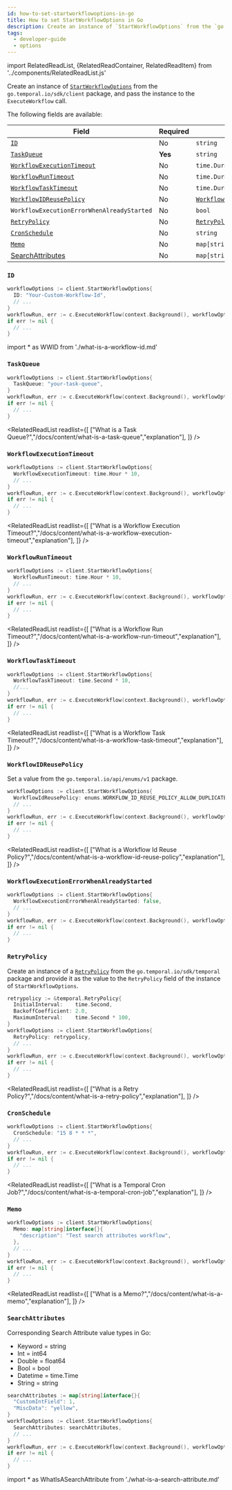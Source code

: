 ```yaml
---
id: how-to-set-startworkflowoptions-in-go
title: How to set StartWorkflowOptions in Go
description: Create an instance of `StartWorkflowOptions` from the `go.temporal.io/sdk/client` package, and pass the instance to the `ExecuteWorkflow` call.
tags:
  - developer-guide
  - options
---
```


import RelatedReadList, {RelatedReadContainer, RelatedReadItem} from '../components/RelatedReadList.js'

Create an instance of [`StartWorkflowOptions`](https://pkg.go.dev/go.temporal.io/sdk@v1.10.0/client#StartWorkflowOptions) from the `go.temporal.io/sdk/client` package, and pass the instance to the `ExecuteWorkflow` call.

The following fields are available:

| Field                                                                            | Required | Type                                                                                            | Example                                         |
| -------------------------------------------------------------------------------- | -------- | ----------------------------------------------------------------------------------------------- | ----------------------------------------------- |
| [`ID`](/docs/content/what-is-a-workflow-id)                                      | No       | `string`                                                                                        | [👀](#id)                                       |
| [`TaskQueue`](/docs/content/what-is-a-task-queue)                                | **Yes**  | `string`                                                                                        | [👀](#taskqueue)                                |
| [`WorkflowExecutionTimeout`](/docs/content/what-is-a-workflow-execution-timeout) | No       | `time.Duration`                                                                                 | [👀](#workflowexecutiontimeout)                 |
| [`WorkflowRunTimeout`](/docs/content/what-is-a-workflow-run-timeout)             | No       | `time.Duration`                                                                                 | [👀](#workflowruntimeout)                       |
| [`WorkflowTaskTimeout`](/docs/content/what-is-a-workflow-task-timeout)           | No       | `time.Duration`                                                                                 | [👀](#workflowtasktimeout)                      |
| [`WorkflowIDReusePolicy`](/docs/content/what-is-a-workflow-id-reuse-policy)      | No       | [`WorkflowIdReusePolicy`](https://pkg.go.dev/go.temporal.io/api/enums/v1#WorkflowIdReusePolicy) | [👀](#workflowidreusepolicy)                    |
| `WorkflowExecutionErrorWhenAlreadyStarted`                                       | No       | `bool`                                                                                          | [👀](#workflowexecutionerrorwhenalreadystarted) |
| [`RetryPolicy`](/docs/content/what-is-a-retry-policy)                            | No       | [`RetryPolicy`](https://pkg.go.dev/go.temporal.io/sdk@v1.10.0/temporal#RetryPolicy)             | [👀](#retrypolicy)                              |
| [`CronSchedule`](/docs/content/what-is-a-temporal-cron-job)                      | No       | `string`                                                                                        | [👀](#cronschedule)                             |
| [`Memo`](/docs/content/what-is-a-memo)                                           | No       | `map[string]interface{}`                                                                        | [👀](#memo)                                     |
| [SearchAttributes](/docs/content/what-is-a-search-attribute)                                 | No       | `map[string]interface{}`                                                                        | [👀](#searchattributes)                         |

### `ID`

```go
workflowOptions := client.StartWorkflowOptions{
  ID: "Your-Custom-Workflow-Id",
  // ...
}
workflowRun, err := c.ExecuteWorkflow(context.Background(), workflowOptions, YourWorkflowDefinition)
if err != nil {
  // ...
}
```

<!-- prettier-ignore -->
import * as WWID from './what-is-a-workflow-id.md'

<RelatedReadContainer>
  <RelatedReadItem page={WWID} />
</RelatedReadContainer>

### `TaskQueue`

```go
workflowOptions := client.StartWorkflowOptions{
  TaskQueue: "your-task-queue",
}
workflowRun, err := c.ExecuteWorkflow(context.Background(), workflowOptions, YourWorkflowDefinition)
if err != nil {
  // ...
}
```

<RelatedReadList
readlist={[
["What is a Task Queue?","/docs/content/what-is-a-task-queue","explanation"],
]}
/>

### `WorkflowExecutionTimeout`

```go
workflowOptions := client.StartWorkflowOptions{
  WorkflowExecutionTimeout: time.Hour * 10,
  // ...
}
workflowRun, err := c.ExecuteWorkflow(context.Background(), workflowOptions, YourWorkflowDefinition)
if err != nil {
  // ...
}
```

<RelatedReadList
readlist={[
["What is a Workflow Execution Timeout?","/docs/content/what-is-a-workflow-execution-timeout","explanation"],
]}
/>

### `WorkflowRunTimeout`

```go
workflowOptions := client.StartWorkflowOptions{
  WorkflowRunTimeout: time.Hour * 10,
  // ...
}
workflowRun, err := c.ExecuteWorkflow(context.Background(), workflowOptions, YourWorkflowDefinition)
if err != nil {
  // ...
}
```

<RelatedReadList
readlist={[
["What is a Workflow Run Timeout?","/docs/content/what-is-a-workflow-run-timeout","explanation"],
]}
/>

### `WorkflowTaskTimeout`

```go
workflowOptions := client.StartWorkflowOptions{
  WorkflowTaskTimeout: time.Second * 10,
  //...
}
workflowRun, err := c.ExecuteWorkflow(context.Background(), workflowOptions, YourWorkflowDefinition)
if err != nil {
  // ...
}
```

<RelatedReadList
readlist={[
["What is a Workflow Task Timeout?","/docs/content/what-is-a-workflow-task-timeout","explanation"],
]}
/>

### `WorkflowIDReusePolicy`

Set a value from the `go.temporal.io/api/enums/v1` package.

```go
workflowOptions := client.StartWorkflowOptions{
  WorkflowIdReusePolicy: enums.WORKFLOW_ID_REUSE_POLICY_ALLOW_DUPLICATE,
  // ...
}
workflowRun, err := c.ExecuteWorkflow(context.Background(), workflowOptions, YourWorkflowDefinition)
if err != nil {
  // ...
}
```

<RelatedReadList
readlist={[
["What is a Workflow Id Reuse Policy?","/docs/content/what-is-a-workflow-id-reuse-policy","explanation"],
]}
/>

### `WorkflowExecutionErrorWhenAlreadyStarted`

```go
workflowOptions := client.StartWorkflowOptions{
  WorkflowExecutionErrorWhenAlreadyStarted: false,
  // ...
}
workflowRun, err := c.ExecuteWorkflow(context.Background(), workflowOptions, YourWorkflowDefinition)
if err != nil {
  // ...
}
```

### `RetryPolicy`

Create an instance of a [`RetryPolicy`](https://pkg.go.dev/go.temporal.io/sdk@v1.10.0/temporal#RetryPolicy) from the `go.temporal.io/sdk/temporal` package and provide it as the value to the `RetryPolicy` field of the instance of `StartWorkflowOptions`.

```go
retrypolicy := &temporal.RetryPolicy{
  InitialInterval:    time.Second,
  BackoffCoefficient: 2.0,
  MaximumInterval:    time.Second * 100,
}
workflowOptions := client.StartWorkflowOptions{
  RetryPolicy: retrypolicy,
  // ...
}
workflowRun, err := c.ExecuteWorkflow(context.Background(), workflowOptions, YourWorkflowDefinition)
if err != nil {
  // ...
}
```

<RelatedReadList
readlist={[
["What is a Retry Policy?","/docs/content/what-is-a-retry-policy","explanation"],
]}
/>

### `CronSchedule`

```go
workflowOptions := client.StartWorkflowOptions{
  CronSchedule: "15 8 * * *",
  // ...
}
workflowRun, err := c.ExecuteWorkflow(context.Background(), workflowOptions, YourWorkflowDefinition)
if err != nil {
  // ...
}
```

<RelatedReadList
readlist={[
["What is a Temporal Cron Job?","/docs/content/what-is-a-temporal-cron-job","explanation"],
]}
/>

### `Memo`

```go
workflowOptions := client.StartWorkflowOptions{
  Memo: map[string]interface{}{
    "description": "Test search attributes workflow",
  },
  // ...
}
workflowRun, err := c.ExecuteWorkflow(context.Background(), workflowOptions, YourWorkflowDefinition)
if err != nil {
  // ...
}
```

<RelatedReadList
readlist={[
["What is a Memo?","/docs/content/what-is-a-memo","explanation"],
]}
/>

### `SearchAttributes`

Corresponding Search Attribute value types in Go:

- Keyword = string
- Int = int64
- Double = float64
- Bool = bool
- Datetime = time.Time
- String = string

```go
searchAttributes := map[string]interface{}{
  "CustomIntField": 1,
  "MiscData": "yellow",
}
workflowOptions := client.StartWorkflowOptions{
  SearchAttributes: searchAttributes,
  // ...
}
workflowRun, err := c.ExecuteWorkflow(context.Background(), workflowOptions, YourWorkflowDefinition)
if err != nil {
  // ...
}
```

import * as WhatIsASearchAttribute from './what-is-a-search-attribute.md'

<RelatedReadContainer>
  <RelatedReadItem page={WhatIsASearchAttribute} />
</RelatedReadContainer>
